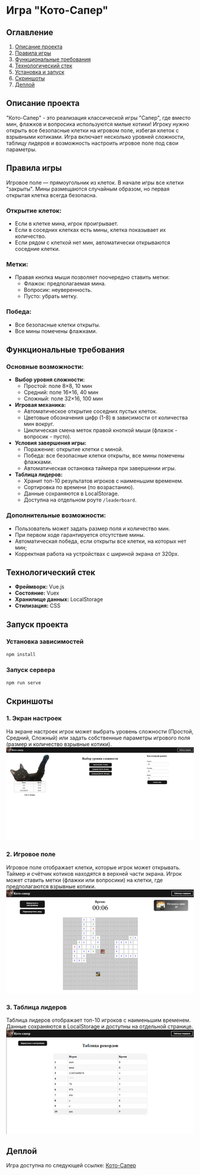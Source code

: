 # Игра "Кото-Сапер"

## Оглавление

1. [Описание проекта](#описание-проекта)
2. [Правила игры](#правила-игры)
3. [Функциональные требования](#функциональные-требования)
4. [Технологический стек](#технологический-стек)
5. [Установка и запуск](#установка-и-запуск)
6. [Скриншоты](#скриншоты)
7. [Деплой](#деплой)

## Описание проекта

"Кото-Сапер" - это реализация классической игры "Сапер", где вместо мин, флажков и вопросика используются милые котики! Игроку нужно открыть все безопасные клетки на игровом поле, избегая клеток с взрывными котиками. Игра включает несколько уровней сложности, таблицу лидеров и возможность настроить игровое поле под свои параметры.

## Правила игры

Игровое поле — прямоугольник из клеток. В начале игры все клетки "закрыты". Мины размещаются случайным образом, но первая открытая клетка всегда безопасна.

### Открытие клеток:

- Если в клетке мина, игрок проигрывает.
- Если в соседних клетках есть мины, клетка показывает их количество.
- Если рядом с клеткой нет мин, автоматически открываются соседние клетки.

### Метки:

- Правая кнопка мыши позволяет поочередно ставить метки:
  - Флажок: предполагаемая мина.
  - Вопросик: неуверенность.
  - Пусто: убрать метку.

### Победа:

- Все безопасные клетки открыты.
- Все мины помечены флажками.

## Функциональные требования

### Основные возможности:

- **Выбор уровня сложности:**
  - Простой: поле 8×8, 10 мин
  - Средний: поле 16×16, 40 мин
  - Сложный: поле 32×16, 100 мин
- **Игровая механика:**
  - Автоматическое открытие соседних пустых клеток.
  - Цветовые обозначения цифр (1-8) в зависимости от количества мин вокруг.
  - Циклическая смена меток правой кнопкой мыши (флажок - вопросик - пусто).
- **Условия завершения игры:**
  - Поражение: открытие клетки с миной.
  - Победа: все безопасные клетки открыты, все мины помечены флажками.
  - Автоматическая остановка таймера при завершении игры.
- **Таблица лидеров:**
  - Хранит топ-10 результатов игроков с наименьшим временем.
  - Сортировка по времени (по возрастанию).
  - Данные сохраняются в LocalStorage.
  - Доступна на отдельном роуте `/leaderboard`.

### Дополнительные возможности:

- Пользователь может задать размер поля и количество мин.
- При первом ходе гарантируется отсутствие мины.
- Автоматическая победа, если открыты все клетки, на которых нет мин;
- Корректная работа на устройствах с шириной экрана от 320px.

## Технологический стек

- **Фреймворк:** Vue.js
- **Состояние:** Vuex 
- **Хранилище данных:** LocalStorage
- **Стилизация:** CSS 



## Запуск проекта

### Установка зависимостей

```bash
npm install
```

### Запуск сервера

```bash
npm run serve
```

## Скриншоты

### 1. Экран настроек
На экране настроек игрок может выбрать уровень сложности (Простой, Средний, Сложный) или задать собственные параметры игрового поля (размер и количество взрывные котики).
![Экран настроек](./screenshots/settings.png)

### 2. Игровое поле
Игровое поле отображает клетки, которые игрок может открывать. Таймер и счётчик котиков находятся в верхней части экрана. Игрок может ставить метки (флажки или вопросики) на клетки, где предполагаются взрывные котики.
![Игровое поле](./screenshots/gameplay.png)

### 3. Таблица лидеров
Таблица лидеров отображает топ-10 игроков с наименьшим временем. Данные сохраняются в LocalStorage и доступны на отдельной странице.
![Таблица лидеров](./screenshots/leaderboard.png)

## Деплой
Игра доступна по следующей ссылке: [Кото-Сапер](https://liwiggwp.github.io/iq-group-minesweeper-game-vue/)